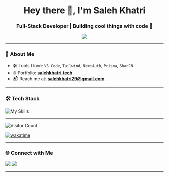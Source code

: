 <h1 align="center">Hey there 👋, I'm Saleh Khatri</h1>
<h3 align="center">Full-Stack Developer | Building cool things with code 🚀</h3>

<p align="center">
  <img src="https://readme-typing-svg.demolab.com/?lines=MERN+Stack+Developer;Frontend+Focused,+Backend+Capable;Always+learning+new+things!&center=true&width=500&height=45" />
</p>

---

### 🧠 About Me

- 🛠️ Tools I love: `VS Code`, `Tailwind`, `NextAuth`, `Prisma`, `ShadCN`
- 🌐 Portfolio: [**salehkhatri.tech**](https://salehkhatri.tech)
- 📬 Reach me at: **salehkhatri29@gmail.com**

---

### 🛠️ Tech Stack

![My Skills](https://skillicons.dev/icons?i=react,nextjs,nodejs,express,mongodb,ts,js,tailwind,git,prisma,figma,docker)

---

<div>

![Visitor Count](https://profile-counter.glitch.me/SalehKhatri/count.svg)

[![wakatime](https://wakatime.com/badge/user/c5d31f5f-3d90-4e8d-b132-9461d2156069.svg)](https://wakatime.com/@c5d31f5f-3d90-4e8d-b132-9461d2156069)

</div>

---

### 🌐 Connect with Me

<p align="left">
  <a href="https://twitter.com/salehdotdev" target="_blank"><img src="https://skillicons.dev/icons?i=twitter" /></a>
  <a href="https://www.linkedin.com/in/salehkhatri/" target="_blank"><img src="https://skillicons.dev/icons?i=linkedin" /></a>
</p>

---

